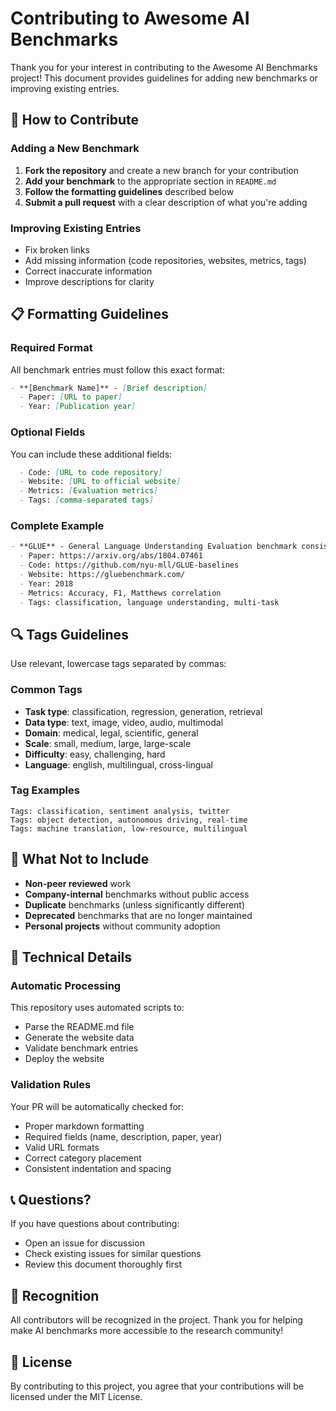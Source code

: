 # Contributing to Awesome AI Benchmarks

Thank you for your interest in contributing to the Awesome AI Benchmarks project! This document provides guidelines for adding new benchmarks or improving existing entries.

## 📝 How to Contribute

### Adding a New Benchmark

1. **Fork the repository** and create a new branch for your contribution
2. **Add your benchmark** to the appropriate section in `README.md`
3. **Follow the formatting guidelines** described below
4. **Submit a pull request** with a clear description of what you're adding

### Improving Existing Entries

- Fix broken links
- Add missing information (code repositories, websites, metrics, tags)
- Correct inaccurate information
- Improve descriptions for clarity

## 📋 Formatting Guidelines

### Required Format

All benchmark entries must follow this exact format:

```markdown
- **[Benchmark Name]** - [Brief description]
  - Paper: [URL to paper]
  - Year: [Publication year]
```

### Optional Fields

You can include these additional fields:

```markdown
  - Code: [URL to code repository]
  - Website: [URL to official website]
  - Metrics: [Evaluation metrics]
  - Tags: [comma-separated tags]
```

### Complete Example

```markdown
- **GLUE** - General Language Understanding Evaluation benchmark consisting of 9 sentence- or sentence-pair language understanding tasks
  - Paper: https://arxiv.org/abs/1804.07461
  - Code: https://github.com/nyu-mll/GLUE-baselines
  - Website: https://gluebenchmark.com/
  - Year: 2018
  - Metrics: Accuracy, F1, Matthews correlation
  - Tags: classification, language understanding, multi-task
```

## 🔍 Tags Guidelines

Use relevant, lowercase tags separated by commas:

### Common Tags
- **Task type**: classification, regression, generation, retrieval
- **Data type**: text, image, video, audio, multimodal
- **Domain**: medical, legal, scientific, general
- **Scale**: small, medium, large, large-scale
- **Difficulty**: easy, challenging, hard
- **Language**: english, multilingual, cross-lingual

### Tag Examples
```
Tags: classification, sentiment analysis, twitter
Tags: object detection, autonomous driving, real-time
Tags: machine translation, low-resource, multilingual
```

## 🚫 What Not to Include

- **Non-peer reviewed** work
- **Company-internal** benchmarks without public access
- **Duplicate** benchmarks (unless significantly different)
- **Deprecated** benchmarks that are no longer maintained
- **Personal projects** without community adoption

## 🔧 Technical Details

### Automatic Processing

This repository uses automated scripts to:
- Parse the README.md file
- Generate the website data
- Validate benchmark entries
- Deploy the website

### Validation Rules

Your PR will be automatically checked for:
- Proper markdown formatting
- Required fields (name, description, paper, year)
- Valid URL formats
- Correct category placement
- Consistent indentation and spacing

## 📞 Questions?

If you have questions about contributing:
- Open an issue for discussion
- Check existing issues for similar questions
- Review this document thoroughly first

## 🙏 Recognition

All contributors will be recognized in the project. Thank you for helping make AI benchmarks more accessible to the research community!

## 📄 License

By contributing to this project, you agree that your contributions will be licensed under the MIT License.
